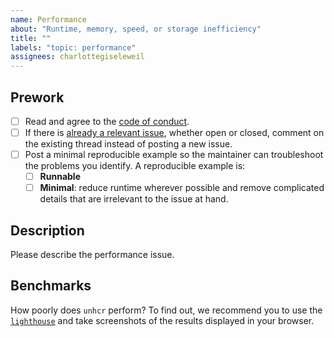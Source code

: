 ```yaml
---
name: Performance
about: "Runtime, memory, speed, or storage inefficiency"
title: ""
labels: "topic: performance"
assignees: charlottegiseleweil
---
```


## Prework

- [ ] Read and agree to the [code of conduct](https://https://github.com/EPFL-ENAC/topo-vnav-ml-challenge/blob/main/CODE_OF_CONDUCT.md).
- [ ] If there is [already a relevant issue](https://github.com/EPFL-ENAC/topo-vnav-ml-challenge/issues), whether open or closed, comment on the existing thread instead of posting a new issue.
- [ ] Post a minimal reproducible example so the maintainer can troubleshoot the problems you identify. A reproducible example is:
  - [ ] **Runnable**
  - [ ] **Minimal**: reduce runtime wherever possible and remove complicated details that are irrelevant to the issue at hand.

## Description

Please describe the performance issue.

## Benchmarks

How poorly does `unhcr` perform? To find out, we recommend you to use the [`lighthouse`](https://developer.chrome.com/docs/lighthouse/overview/) and take screenshots of the results displayed in your browser.
